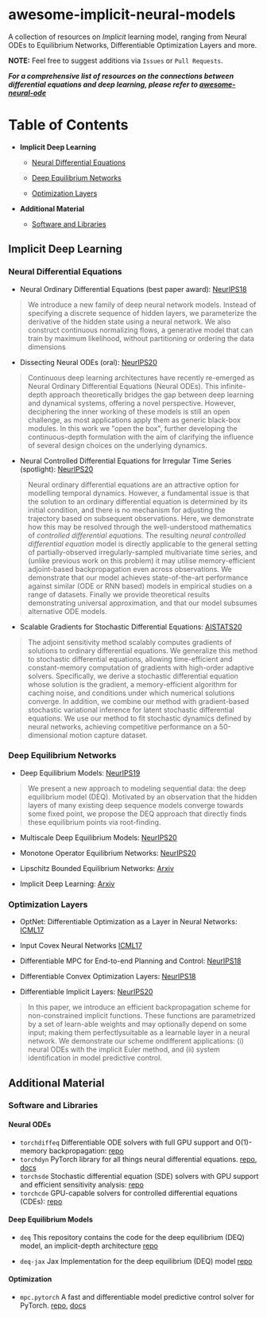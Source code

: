 # awesome-implicit-neural-models
A collection of resources on *Implicit* learning model, ranging from Neural ODEs to Equilibrium Networks, Differentiable Optimization Layers and more.

**NOTE:** Feel free to suggest additions via `Issues` or `Pull Requests`.

***For a comprehensive list of resources on the connections between differential equations and deep learning, please refer to [awesome-neural-ode](https://github.com/Zymrael/awesome-neural-ode)***

# Table of Contents

* **Implicit Deep Learning**

	* [Neural Differential Equations](#neural-differential-Equations)
	
	* [Deep Equilibrium Networks](#deep-equilibrium-networks)
	
	* [Optimization Layers](#optimization-layers)

	
* **Additional Material**
  * [Software and Libraries](#software-and-libraries)

## Implicit Deep Learning

### Neural Differential Equations

* Neural Ordinary Differential Equations (best paper award): [NeurIPS18](https://arxiv.org/pdf/1806.07366.pdf)

> We introduce a new family of deep neural network models. Instead of specifying a discrete sequence of hidden layers, we parameterize the derivative of the hidden state using a neural network. We also construct continuous normalizing flows, a generative model that can train by maximum likelihood, without partitioning or ordering the data dimensions

* Dissecting Neural ODEs (oral): [NeurIPS20](https://arxiv.org/abs/2002.08071)

> Continuous deep learning architectures have recently re-emerged as Neural Ordinary Differential Equations (Neural ODEs). This infinite-depth approach theoretically bridges the gap between deep learning and dynamical systems, offering a novel perspective. However, deciphering the inner working of these models is still an open challenge, as most applications apply them as generic black-box modules. In this work we "open the box", further developing the continuous-depth formulation with the aim of clarifying the influence of several design choices on the underlying dynamics. 

* Neural Controlled Differential Equations for Irregular Time Series (spotlight): [NeurIPS20](https://arxiv.org/abs/2005.08926)

> Neural ordinary differential equations are an attractive option for modelling temporal dynamics. However, a fundamental issue is that the solution to an ordinary differential equation is determined by its initial condition, and there is no mechanism for adjusting the trajectory based on subsequent observations. Here, we demonstrate how this may be resolved through the well-understood mathematics of *controlled differential equations*. The resulting *neural controlled differential equation* model is directly applicable to the general setting of partially-observed irregularly-sampled multivariate time series, and (unlike previous work on this problem) it may utilise memory-efficient adjoint-based backpropagation even across observations. We demonstrate that our model achieves state-of-the-art performance against similar (ODE or RNN based) models in empirical studies on a range of datasets. Finally we provide theoretical results demonstrating universal approximation, and that our model subsumes alternative ODE models. 

* Scalable Gradients for Stochastic Differential Equations: [AISTATS20](https://arxiv.org/abs/2001.01328)

> The adjoint sensitivity method scalably computes gradients of solutions to ordinary differential equations. We generalize this method to stochastic differential equations, allowing time-efficient and constant-memory computation of gradients with high-order adaptive solvers. Specifically, we derive a stochastic differential equation whose solution is the gradient, a memory-efficient algorithm for caching noise, and conditions under which numerical solutions converge. In addition, we combine our method with gradient-based stochastic variational inference for latent stochastic differential equations. We use our method to fit stochastic dynamics defined by neural networks, achieving competitive performance on a 50-dimensional motion capture dataset. 

### Deep Equilibrium Networks

* Deep Equilibrium Models: [NeurIPS19](https://arxiv.org/abs/1909.01377)

> We present a new approach to modeling sequential data: the deep equilibrium model (DEQ). Motivated by an observation that the hidden layers of many existing deep sequence models converge towards some fixed point, we propose the DEQ approach that directly finds these equilibrium points via root-finding.

* Multiscale Deep Equilibrium Models: [NeurIPS20](https://arxiv.org/abs/2006.08656)

* Monotone Operator Equilibrium Networks: [NeurIPS20](https://arxiv.org/abs/2006.08591)

* Lipschitz Bounded Equilibrium Networks: [Arxiv](https://arxiv.org/abs/2010.01732)

* Implicit Deep Learning: [Arxiv](https://arxiv.org/abs/1908.06315)

### Optimization Layers

* OptNet: Differentiable Optimization as a Layer in Neural Networks: [ICML17](https://arxiv.org/abs/1703.00443)

* Input Covex Neural Networks [ICML17](http://proceedings.mlr.press/v70/amos17b/amos17b.pdf) 

* Differentiable MPC for End-to-end Planning and Control: [NeurIPS18](https://papers.nips.cc/paper/2018/file/ba6d843eb4251a4526ce65d1807a9309-Paper.pdf)

* Differentiable Convex Optimization Layers: [NeurIPS18](https://papers.nips.cc/paper/2019/hash/9ce3c52fc54362e22053399d3181c638-Abstract.html)

* Differentiable Implicit Layers: [NeurIPS20](https://arxiv.org/pdf/2010.07078.pdf)

> In  this  paper,   we  introduce  an  efficient  backpropagation  scheme  for  non-constrained implicit functions. These functions are parametrized by a set of learn-able weights and may optionally depend on some input; making them perfectlysuitable as a learnable layer in a neural network.  We demonstrate our scheme ondifferent applications:  (i) neural ODEs with the implicit Euler method, and (ii) system identification in model predictive control.


## Additional Material

### Software and Libraries
#### Neural ODEs
* `torchdiffeq` Differentiable ODE solvers with full GPU support and O(1)-memory backpropagation: [repo](https://github.com/rtqichen/torchdiffeq)
* `torchdyn` PyTorch library for all things neural differential equations. [repo](https://github.com/diffeqml/torchdyn), [docs](https://torchdyn.readthedocs.io/)
* `torchsde` Stochastic differential equation (SDE) solvers with GPU support and efficient sensitivity analysis: [repo](https://github.com/google-research/torchsde)
* `torchcde` GPU-capable solvers for controlled differential equations (CDEs): [repo](https://github.com/patrick-kidger/torchcde)


#### Deep Equilibrium Models
* `deq` This repository contains the code for the deep equilibrium (DEQ) model, an implicit-depth architecture [repo](https://github.com/locuslab/deq)

* `deq-jax` Jax Implementation for the deep equilibrium (DEQ) model [repo](https://github.com/akbir/deq-jax)

#### Optimization

* `mpc.pytorch` A fast and differentiable model predictive control solver for PyTorch. [repo](https://github.com/locuslab/mpc.pytorch), [docs](https://locuslab.github.io/mpc.pytorch/)
